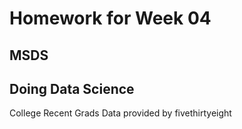 # Homework for Week 04
## MSDS
## Doing Data Science
College Recent Grads Data provided by fivethirtyeight
